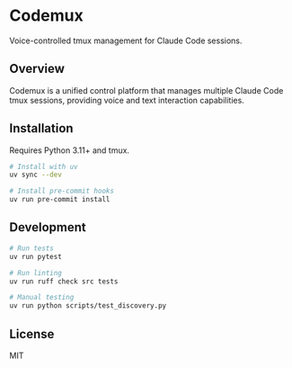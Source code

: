 # Codemux

Voice-controlled tmux management for Claude Code sessions.

## Overview

Codemux is a unified control platform that manages multiple Claude Code tmux sessions, providing voice and text interaction capabilities.

## Installation

Requires Python 3.11+ and tmux.

```bash
# Install with uv
uv sync --dev

# Install pre-commit hooks
uv run pre-commit install
```

## Development

```bash
# Run tests
uv run pytest

# Run linting
uv run ruff check src tests

# Manual testing
uv run python scripts/test_discovery.py
```

## License

MIT